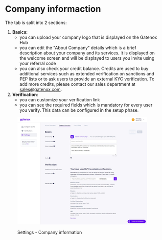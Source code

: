 # Company informaction

The tab is split into 2 sections:

1. **Basics**:
   * you can upload your company logo that is displayed on the Gatenox Hub
   * you can edit the "About Company" details which is a brief description about your company and its services. It is displayed on the welcome screen and will be displayed to users you invite using your referral code
   * you can also check your credit balance. Credits are used to buy additional services such as extended verification on sanctions and PEP lists or to ask users to provide an external KYC verification. To add more credits, please contact our sales department at sales@gatenox.com.
2. **Verification**:
   * you can customize your verification link
   * you can see the required fields which is mandatory for every user you verify. This data can be configured in the setup phase.

<figure><img src="../.gitbook/assets/settings_company_profile.png" alt="Settings - Company information"><figcaption><p>Settings - Company information</p></figcaption></figure>
